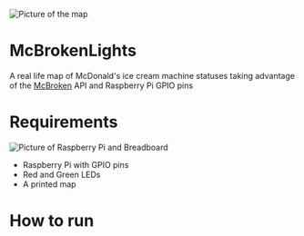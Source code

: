 ![Picture of the map]("maps.jpg")
# McBrokenLights
A real life map of McDonald's ice cream machine statuses taking advantage of the [McBroken](https://mcbroken.com) API and Raspberry Pi GPIO pins
# Requirements
![Picture of Raspberry Pi and Breadboard]("/boards.jpg")
* Raspberry Pi with GPIO pins
* Red and Green LEDs
* A printed map
# How to run
